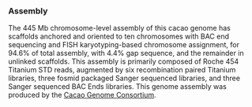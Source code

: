 ### Assembly

The 445 Mb chromosome-level assembly of this cacao genome has scaffolds
anchored and oriented to ten chromosomes with BAC end sequencing and
FISH karyotyping-based chromosome assignment, for 94.6% of total
assembly, with 4.4% gap sequence, and the remainder in unlinked
scaffolds. This assembly is primarily composed of Roche 454 Titanium STD
reads, augmented by six recombination paired Titanium libraries, three
fosmid packaged Sanger sequenced libraries, and three Sanger sequenced
BAC Ends libraries. This genome assembly was produced by the [Cacao
Genome Consortium](http://europepmc.org/abstract/MED/23731509).
